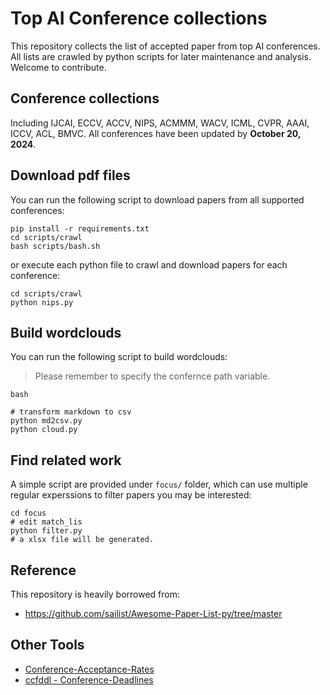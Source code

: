 # Top AI Conference collections

This repository collects the list of accepted paper from top AI conferences. All lists are crawled by python scripts for later maintenance and analysis. Welcome to contribute.

## Conference collections

Including IJCAI, ECCV, ACCV, NIPS, ACMMM, WACV, ICML, CVPR, AAAI, ICCV, ACL, BMVC. All conferences have been updated by **October 20, 2024**.


## Download pdf files

You can run the following script to download papers from all supported conferences:

```
pip install -r requirements.txt
cd scripts/crawl
bash scripts/bash.sh
```

or execute each python file to crawl and download papers for each conference:

```
cd scripts/crawl
python nips.py
```

## Build wordclouds

You can run the following script to build wordclouds:
> Please remember to specify the confernce path variable.
```
bash

# transform markdown to csv
python md2csv.py
python cloud.py
```


## Find related work

A simple script are provided under `focus/` folder, which can use multiple regular experssions to filter papers you may be interested:

```
cd focus
# edit match_lis
python filter.py
# a xlsx file will be generated.
```

## Reference

This repository is heavily borrowed from:
- https://github.com/sailist/Awesome-Paper-List-py/tree/master

## Other Tools

- [Conference-Acceptance-Rates](https://github.com/lixin4ever/Conference-Acceptance-Rate)
- [ccfddl - Conference-Deadlines](https://ccfddl.github.io/)
